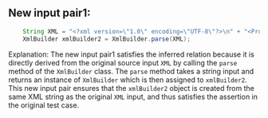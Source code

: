 ## New input pair1:
```java
    String XML = "<?xml version=\"1.0\" encoding=\"UTF-8\"?>\n" + "<Projects>\n" + "  <underscore-java language=\"Java\" scm=\"SVN\">\n" + "    <Location type=\"URL\">https://github.com/javadev/underscore-java/</Location>\n" + "  </underscore-java>\n" + "  <JetS3t language=\"Java\" scm=\"CVS\">\n" + "    <Location type=\"URL\">https://jets3t.s3.amazonaws.com/index.html</Location>\n" + "  </JetS3t>\n" + "</Projects>";
    XmlBuilder xmlBuilder2 = XmlBuilder.parse(XML);
```

Explanation: The new input pair1 satisfies the inferred relation because it is directly derived from the original source input `XML` by calling the `parse` method of the `XmlBuilder` class. The `parse` method takes a string input and returns an instance of `XmlBuilder` which is then assigned to `xmlBuilder2`. This new input pair ensures that the `xmlBuilder2` object is created from the same XML string as the original `XML` input, and thus satisfies the assertion in the original test case.
